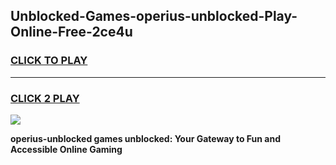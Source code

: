 
## Unblocked-Games-operius-unblocked-Play-Online-Free-2ce4u
<h3>
<a href="https://premium76.site?title=operius-unblocked&ref=26A">CLICK TO PLAY</a></h3>
<hr>

<h3>
<a href="https://premium76.site?title=operius-unblocked&ref=26A">CLICK 2 PLAY</a>
  
</h3>

<a href="https://premium76.site?title=operius-unblocked&ref=26A"><img src="https://clearcache.store/games.png"></a>


**operius-unblocked games unblocked: Your Gateway to Fun and Accessible Online Gaming**
